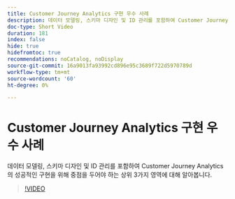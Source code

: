 ```yaml
---
title: Customer Journey Analytics 구현 우수 사례
description: 데이터 모델링, 스키마 디자인 및 ID 관리를 포함하여 Customer Journey Analytics의 성공적인 구현을 위해 중점을 두어야 하는 상위 3가지 영역에 대해 알아봅니다.
doc-type: Short Video
duration: 181
index: false
hide: true
hidefromtoc: true
recommendations: noCatalog, noDisplay
source-git-commit: 16a9013fa93992cd896e95c3689f722d5970789d
workflow-type: tm+mt
source-wordcount: '60'
ht-degree: 0%

---
```



# Customer Journey Analytics 구현 우수 사례

데이터 모델링, 스키마 디자인 및 ID 관리를 포함하여 Customer Journey Analytics의 성공적인 구현을 위해 중점을 두어야 하는 상위 3가지 영역에 대해 알아봅니다.

<!-- 62_S655_3442541_180_implementation-best-practices-for-customer-journey-analytics -->
>[!VIDEO](https://video.tv.adobe.com/v/3458337/?learn=on&enablevpops=true)
